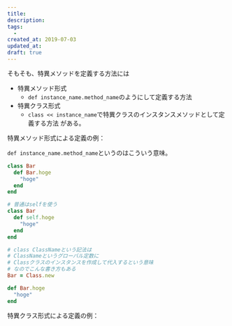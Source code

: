 ```yaml
---
title:
description:
tags:
  - 
created_at: 2019-07-03
updated_at: 
draft: true
---
```

そもそも、特異メソッドを定義する方法には
- 特異メソッド形式
  - `def instance_name.method_name`のようにして定義する方法
- 特異クラス形式
  - `class << instance_name`で特異クラスのインスタンスメソッドとして定義する方法
がある。

特異メソッド形式による定義の例：

`def instance_name.method_name`というのはこういう意味。

```ruby
class Bar
  def Bar.hoge
    "hoge"
  end
end
```

```ruby
# 普通はselfを使う
class Bar
  def self.hoge
    "hoge"
  end
end
```

```ruby
# class ClassNameという記法は
# ClassNameというグローバル定数に
# Classクラスのインスタンスを作成して代入するという意味
# なのでこんな書き方もある
Bar = Class.new

def Bar.hoge
  "hoge"
end
```

特異クラス形式による定義の例：

```ruby
```